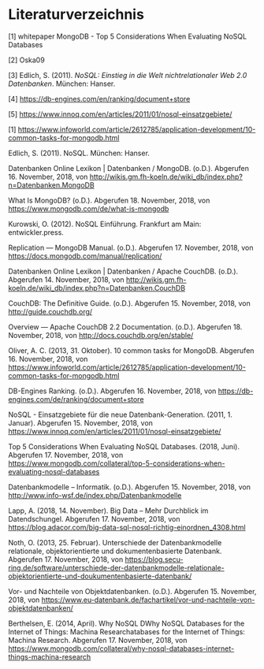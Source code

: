 # Literaturverzeichnis

[1] whitepaper MongoDB - Top 5 Considerations When Evaluating NoSQL Databases

[2] Oska09

[3] Edlich, S. (2011). *NoSQL: Einstieg in die Welt nichtrelationaler Web 2.0 Datenbanken*. München: Hanser.

[4] https://db-engines.com/en/ranking/document+store

[5] https://www.innoq.com/en/articles/2011/01/nosql-einsatzgebiete/

[1] https://www.infoworld.com/article/2612785/application-development/10-common-tasks-for-mongodb.html



Edlich, S. (2011). NoSQL. München: Hanser. 

Datenbanken Online Lexikon | Datenbanken / MongoDB. (o.D.). Abgerufen 16. November, 2018, von http://wikis.gm.fh-koeln.de/wiki_db/index.php?n=Datenbanken.MongoDB

What Is MongoDB? (o.D.). Abgerufen 18. November, 2018, von https://www.mongodb.com/de/what-is-mongodb

Kurowski, O. (2012). NoSQL Einführung. Frankfurt am Main: entwickler.press. 

Replication — MongoDB Manual. (o.D.). Abgerufen 17. November, 2018, von https://docs.mongodb.com/manual/replication/

Datenbanken Online Lexikon | Datenbanken / Apache CouchDB. (o.D.). Abgerufen 14. November, 2018, von http://wikis.gm.fh-koeln.de/wiki_db/index.php?n=Datenbanken.CouchDB 

CouchDB: The Definitive Guide. (o.D.). Abgerufen 15. November, 2018, von http://guide.couchdb.org/ 

Overview — Apache CouchDB 2.2 Documentation. (o.D.). Abgerufen 18. November, 2018, von http://docs.couchdb.org/en/stable/

Oliver, A. C. (2013, 31. Oktober). 10 common tasks for MongoDB. Abgerufen 16. November, 2018, von https://www.infoworld.com/article/2612785/application-development/10-common-tasks-for-mongodb.html

DB-Engines Ranking. (o.D.). Abgerufen 16. November, 2018, von https://db-engines.com/de/ranking/document+store

NoSQL - Einsatzgebiete für die neue Datenbank-Generation. (2011, 1. Januar). Abgerufen 15. November, 2018, von https://www.innoq.com/en/articles/2011/01/nosql-einsatzgebiete/

Top 5 Considerations When Evaluating NoSQL Databases. (2018, Juni). Abgerufen 17. November, 2018, von https://www.mongodb.com/collateral/top-5-considerations-when-evaluating-nosql-databases

Datenbankmodelle – Informatik. (o.D.). Abgerufen 15. November, 2018, von http://www.info-wsf.de/index.php/Datenbankmodelle

Lapp, A. (2018, 14. November). Big Data – Mehr Durchblick im Datendschungel. Abgerufen 17. November, 2018, von https://blog.adacor.com/big-data-sql-nosql-richtig-einordnen_4308.html

Noth, O. (2013, 25. Februar). Unterschiede der Datenbankmodelle relationale, objektorientierte und dokumentenbasierte Datenbank. Abgerufen 17. November, 2018, von https://blog.secu-ring.de/software/unterschiede-der-datenbankmodelle-relationale-objektorientierte-und-doukumentenbasierte-datenbank/

Vor- und Nachteile von Objektdatenbanken. (o.D.). Abgerufen 15. November, 2018, von https://www.eu-datenbank.de/fachartikel/vor-und-nachteile-von-objektdatenbanken/

Berthelsen, E. (2014, April). Why NoSQL DWhy NoSQL Databases for the Internet of Things: Machina Researchatabases for the Internet of Things: Machina Research. Abgerufen 17. November, 2018, von https://www.mongodb.com/collateral/why-nosql-databases-internet-things-machina-research